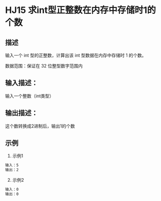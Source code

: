 # HJ15 求int型正整数在内存中存储时1的个数

## 描述

输入一个 int 型的正整数，计算出该 int 型数据在内存中存储时 1 的个数。

数据范围：保证在 32 位整型数字范围内

## 输入描述：

输入一个整数（int类型）

## 输出描述：

这个数转换成2进制后，输出1的个数

## 示例

1. 示例1

```txt
输入：5
输出：2
```

2. 示例2

```txt
输入：0
输出：0
```
